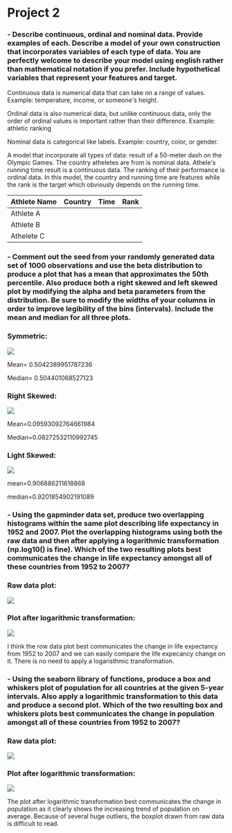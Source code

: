 # Project 2

### - Describe continuous, ordinal and nominal data. Provide examples of each. Describe a model of your own construction that incorporates variables of each type of data. You are perfectly welcome to describe your model using english rather than mathematical notation if you prefer. Include hypothetical variables that represent your features and target.

Continuous data is numerical data that can take on a range of values. Example: temperature, income, or someone's height. 

Ordinal data is also numerical data, but unlike continuous data, only the order of ordinal values is important rather than their difference. Example: athletic ranking 

Nominal data is categorical like labels. Example: country, color, or gender. 

A model that incorporate all types of data: result of a 50-meter dash on the Olympic Games. The country atheletes are from is nominal data. Athele's running time result is a continuous data. The ranking of their performance is ordinal data. In this model, the country and running time are features while the rank is the target which obviously depends on the running time.

|Athlete Name|Country|Time| Rank|
|------------|:-----:|:--:|----:|
|Athlete A           |    |    |     |
|Athlete B           |    |    |      |         
|Athelete C           |    |    |      | 

### - Comment out the seed from your randomly generated data set of 1000 observations and use the beta distribution to produce a plot that has a mean that approximates the 50th percentile. Also produce both a right skewed and left skewed plot by modifying the alpha and beta parameters from the distribution. Be sure to modify the widths of your columns in order to improve legibility of the bins (intervals). Include the mean and median for all three plots.

### Symmetric: 
![](project2_1.png)

Mean= 0.5042389951787236

Median= 0.504401068527123

### Right Skewed:
![](project2_2.png)

Mean=0.09593092764661984

Median=0.08272532110992745

### Light Skewed:
![](project2_3.png)

mean=0.906886211618868

median=0.9201854902191089
### - Using the gapminder data set, produce two overlapping histograms within the same plot describing life expectancy in 1952 and 2007. Plot the overlapping histograms using both the raw data and then after applying a logarithmic transformation (np.log10() is fine). Which of the two resulting plots best communicates the change in life expectancy amongst all of these countries from 1952 to 2007?

### Raw data plot:
![](project2_4.png)
### Plot after logarithmic transformation:
![](project2_5.png)

I think the row data plot best communicates the change in life expectancy from 1952 to 2007 and we can easily compare the life expecancy change on it. There is no need to apply a logaristhmic transformation.

### - Using the seaborn library of functions, produce a box and whiskers plot of population for all countries at the given 5-year intervals. Also apply a logarithmic transformation to this data and produce a second plot. Which of the two resulting box and whiskers plots best communicates the change in population amongst all of these countries from 1952 to 2007?

### Raw data plot:
![](project2_6.png)
### Plot after logarithmic transformation:
![](project2_7.png)

The plot after logarithmic transformation best communicates the change in population as it clearly shows the increasing trend of population on average. Because of several huge outliers, the boxplot drawn from raw data is difficult to read.
